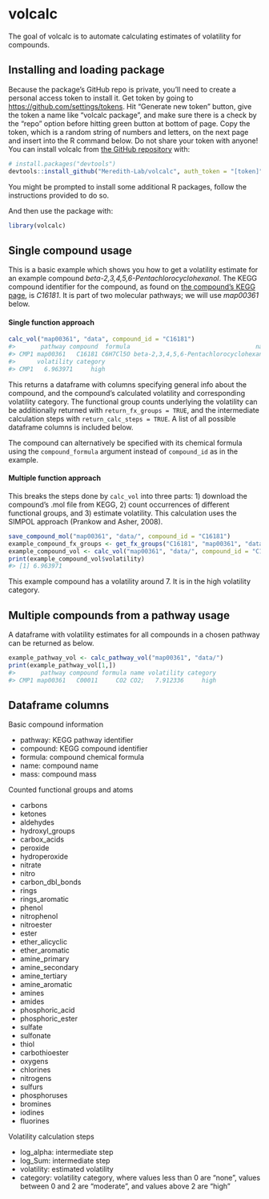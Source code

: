 
<!-- README.md is generated from README.Rmd. Please edit that file -->

# volcalc

<!-- badges: start -->
<!-- badges: end -->

The goal of volcalc is to automate calculating estimates of volatility
for compounds.

## Installing and loading package

Because the package’s GitHub repo is private, you’ll need to create a
personal access token to install it. Get token by going to
<https://github.com/settings/tokens>. Hit “Generate new token” button,
give the token a name like “volcalc package”, and make sure there is a
check by the “repo” option before hitting green button at bottom of
page. Copy the token, which is a random string of numbers and letters,
on the next page and insert into the R command below. Do not share your
token with anyone! You can install volcalc from [the GitHub
repository](https://github.com/Meredith-Lab/volcalc) with:

``` r
# install.packages("devtools")
devtools::install_github("Meredith-Lab/volcalc", auth_token = "[token]")
```

You might be prompted to install some additional R packages, follow the
instructions provided to do so.

And then use the package with:

``` r
library(volcalc)
```

## Single compound usage

This is a basic example which shows you how to get a volatility estimate
for an example compound *beta-2,3,4,5,6-Pentachlorocyclohexanol*. The
KEGG compound identifier for the compound, as found on [the compound’s
KEGG page](https://www.genome.jp/dbget-bin/www_bget?C16181), is
*C16181*. It is part of two molecular pathways; we will use *map00361*
below.

#### Single function approach

``` r
calc_vol("map00361", "data", compound_id = "C16181")
#>       pathway compound  formula                                   name
#> CMP1 map00361   C16181 C6H7Cl5O beta-2,3,4,5,6-Pentachlorocyclohexanol
#>      volatility category
#> CMP1   6.963971     high
```

This returns a dataframe with columns specifying general info about the
compound, and the compound’s calculated volatility and corresponding
volatility category. The functional group counts underlying the
volatility can be additionally returned with `return_fx_groups = TRUE`,
and the intermediate calculation steps with `return_calc_steps = TRUE`.
A list of all possible dataframe columns is included below.

The compound can alternatively be specified with its chemical formula
using the `compound_formula` argument instead of `compound_id` as in the
example.

#### Multiple function approach

This breaks the steps done by `calc_vol` into three parts: 1) download
the compound’s .mol file from KEGG, 2) count occurrences of different
functional groups, and 3) estimate volatility. This calculation uses the
SIMPOL approach (Prankow and Asher, 2008).

``` r
save_compound_mol("map00361", "data/", compound_id = "C16181")
example_compound_fx_groups <- get_fx_groups("C16181", "map00361", "data/")
example_compound_vol <- calc_vol("map00361", "data/", compound_id = "C16181", fx_groups_df = example_compound_fx_groups)
print(example_compound_vol$volatility)
#> [1] 6.963971
```

This example compound has a volatility around 7. It is in the high
volatility category.

## Multiple compounds from a pathway usage

A dataframe with volatility estimates for all compounds in a chosen
pathway can be returned as below.

``` r
example_pathway_vol <- calc_pathway_vol("map00361", "data/")
print(example_pathway_vol[1,])
#>       pathway compound formula name volatility category
#> CMP1 map00361   C00011     CO2 CO2;   7.912336     high
```

## Dataframe columns

Basic compound information

-   pathway: KEGG pathway identifier
-   compound: KEGG compound identifier
-   formula: compound chemical formula
-   name: compound name
-   mass: compound mass

Counted functional groups and atoms

-   carbons  
-   ketones  
-   aldehydes
-   hydroxyl_groups
-   carbox_acids  
-   peroxide
-   hydroperoxide  
-   nitrate  
-   nitro  
-   carbon_dbl_bonds
-   rings  
-   rings_aromatic  
-   phenol  
-   nitrophenol  
-   nitroester  
-   ester  
-   ether_alicyclic
-   ether_aromatic  
-   amine_primary  
-   amine_secondary
-   amine_tertiary  
-   amine_aromatic  
-   amines  
-   amides  
-   phosphoric_acid
-   phosphoric_ester
-   sulfate  
-   sulfonate
-   thiol  
-   carbothioester  
-   oxygens  
-   chlorines
-   nitrogens
-   sulfurs  
-   phosphoruses  
-   bromines
-   iodines  
-   fluorines

Volatility calculation steps

-   log_alpha: intermediate step
-   log_Sum: intermediate step
-   volatility: estimated volatility
-   category: volatility category, where values less than 0 are “none”,
    values between 0 and 2 are “moderate”, and values above 2 are “high”
